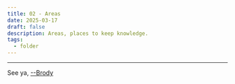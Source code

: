 ```yaml
---
title: 02 - Areas
date: 2025-03-17
draft: false
description: Areas, places to keep knowledge.
tags:
  - folder
---
```

---

See ya, <a target="_blank" rel="noopener noreferrer" href="https://www.brodypen.com/">--Brody<a>
